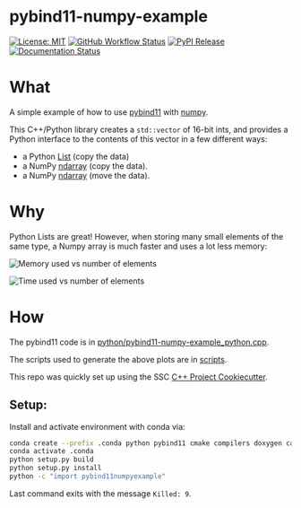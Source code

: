 # pybind11-numpy-example

[![License: MIT](https://img.shields.io/badge/License-MIT-yellow.svg)](https://opensource.org/licenses/MIT)
[![GitHub Workflow Status](https://img.shields.io/github/workflow/status/lkeegan/pybind11-numpy-example/CI)](https://github.com/lkeegan/pybind11-numpy-example/actions?query=workflow%3ACI)
[![PyPI Release](https://img.shields.io/pypi/v/pybind11-numpy-example.svg)](https://pypi.org/project/pybind11-numpy-example)
[![Documentation Status](https://readthedocs.org/projects/pybind11-numpy-example/badge/)](https://pybind11-numpy-example.readthedocs.io/)

# What

A simple example of how to use [pybind11](https://github.com/pybind/pybind11) with [numpy](https://numpy.org/).

This C++/Python library creates a `std::vector` of 16-bit ints,
and provides a Python interface to the contents of this vector in a few different ways:

- a Python [List](https://docs.python.org/3/tutorial/datastructures.html#more-on-lists) (copy the data)
- a NumPy [ndarray](https://numpy.org/doc/stable/reference/generated/numpy.ndarray.html) (copy the data).
- a NumPy [ndarray](https://numpy.org/doc/stable/reference/generated/numpy.ndarray.html) (move the data).

# Why

Python Lists are great!
However, when storing many small elements of the same type,
a Numpy array is much faster and uses a lot less memory:

![Memory used vs number of elements](https://raw.githubusercontent.com/ssciwr/pybind11-numpy-example/main/scripts/memory.png)

![Time used vs number of elements](https://raw.githubusercontent.com/ssciwr/pybind11-numpy-example/main/scripts/time.png)

# How

The pybind11 code is in [python/pybind11-numpy-example_python.cpp](https://github.com/ssciwr/pybind11-numpy-example/blob/main/python/pybind11-numpy-example_python.cpp).

The scripts used to generate the above plots are in [scripts](https://github.com/ssciwr/pybind11-numpy-example/tree/main/scripts).

This repo was quickly set up using the SSC [C++ Project Cookiecutter](https://github.com/ssciwr/cookiecutter-cpp-project).


## Setup:

Install and activate environment with conda via:

```sh
conda create --prefix .conda python pybind11 cmake compilers doxygen catch2 numpy
conda activate .conda
python setup.py build
python setup.py install
python -c "import pybind11numpyexample"
```
Last command exits with the message `Killed: 9`.
